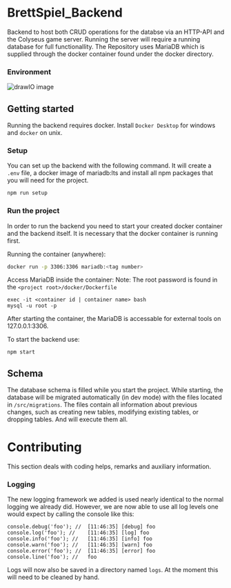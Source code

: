 # BrettSpiel_Backend

Backend to host both CRUD operations for the databse via an HTTP-API and the Colyseus game server.
Running the server will require a running database for full functionallity. The Repository uses MariaDB which is supplied
through the docker container found under the docker directory.

### Environment
![drawIO image](resources/Brettspiel_Backend.png "Deployment and Production environment for the Brettspiel_Backend")

## Getting started



Running the backend requires docker. Install ```Docker Desktop``` for windows and ```docker``` on unix.

### Setup

You can set up the backend with the following command. It will create a `.env` file, a docker image of mariadb:lts and install all npm packages that you will need for the project.
```sh
npm run setup
```
### Run the project

In order to run the backend you need to start your created docker container and the backend itself. 
It is necessary that the docker container is running first.

Running the container (anywhere):
```sh 
docker run -p 3306:3306 mariadb:<tag number>
```

Access MariaDB inside the container:
Note: The root password is found in the ```<project root>/docker/Dockerfile```
```
exec -it <container id | container name> bash
mysql -u root -p
```

After starting the container, the MariaDB is accessable for external tools on 127.0.0.1:3306.

To start the backend use:
```shell
npm start
```


## Schema
The database schema is filled while you start the project. While starting, the database will be migrated automatically (in dev mode) with the files located in `/src/migrations`.
The files contain all information about previous changes, such as creating new tables, modifying existing tables, or dropping tables. And will execute them all.

# Contributing
This section deals with coding helps, remarks and auxiliary information.

### Logging
The new logging framework we added is used nearly identical to the normal logging we already did.
However, we are now able to use all log levels one would expect by calling the console like this:

````
console.debug('foo'); //  [11:46:35] [debug] foo
console.log('foo'); //    [11:46:35] [log] foo
console.info('foo'); //   [11:46:35] [info] foo
console.warn('foo'); //   [11:46:35] [warn] foo
console.error('foo'); //  [11:46:35] [error] foo
console.line('foo'); //   foo
````

Logs will now also be saved in a directory named ``logs``. At the moment this will need to be cleaned by hand.



